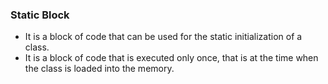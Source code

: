 <h3>Static Block</h3>

<ul>
<li>
  It is a block of code that can be used for the static initialization of a class.
</li>
<li>It is a block of code that is executed only once, that is at the time when the class is loaded into the memory.</li> 
</ul>

